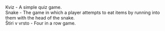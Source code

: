 Kviz - A simple quiz game.<br />
Snake - The game in which a player attempts to eat items by running into them with the head of the snake.<br />
Štiri v vrsto - Four in a row game.
